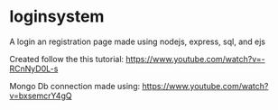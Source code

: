 # loginsystem
A login an registration page made using nodejs, express, sql, and ejs


Created follow the this tutorial: https://www.youtube.com/watch?v=-RCnNyD0L-s 

Mongo Db connection made using: https://www.youtube.com/watch?v=bxsemcrY4gQ

